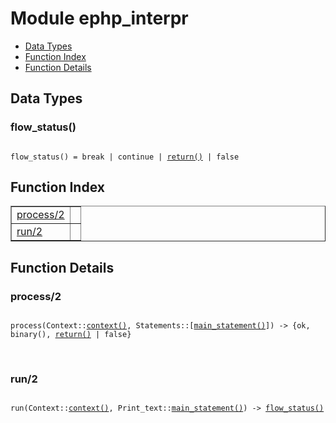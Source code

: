 

# Module ephp_interpr #
* [Data Types](#types)
* [Function Index](#index)
* [Function Details](#functions)



<a name="types"></a>

## Data Types ##




### <a name="type-flow_status">flow_status()</a> ###



<pre><code>
flow_status() = break | continue | <a href="#type-return">return()</a> | false
</code></pre>


<a name="index"></a>

## Function Index ##


<table width="100%" border="1" cellspacing="0" cellpadding="2" summary="function index"><tr><td valign="top"><a href="#process-2">process/2</a></td><td></td></tr><tr><td valign="top"><a href="#run-2">run/2</a></td><td></td></tr></table>


<a name="functions"></a>

## Function Details ##

<a name="process-2"></a>

### process/2 ###


<pre><code>
process(Context::<a href="#type-context">context()</a>, Statements::[<a href="#type-main_statement">main_statement()</a>]) -&gt; {ok, binary(), <a href="#type-return">return()</a> | false}
</code></pre>
<br />


<a name="run-2"></a>

### run/2 ###


<pre><code>
run(Context::<a href="#type-context">context()</a>, Print_text::<a href="#type-main_statement">main_statement()</a>) -&gt; <a href="#type-flow_status">flow_status()</a>
</code></pre>
<br />


